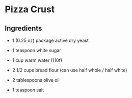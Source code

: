 Pizza Crust
===========

Ingredients
-----------

* 1 (0.25 oz) package active dry yeast

* 1 teaspoon white sugar

* 1 cup warm water (110f)

* 2 1/2 cups bread flour (can use half whole / half white)

* 2 tablespoons olive oil

* 1 teaspoon salt

